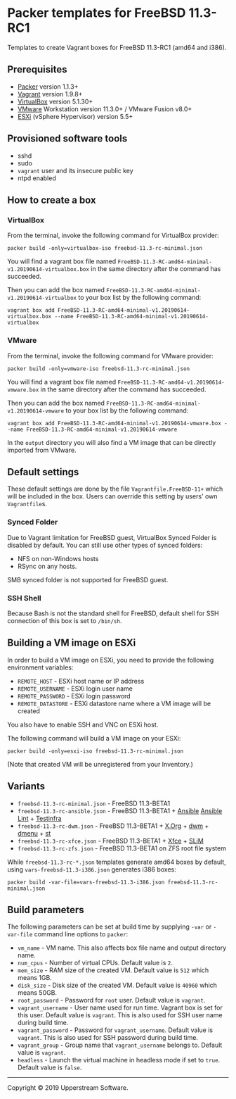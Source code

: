 # Packer templates for FreeBSD 11.3-RC1

Templates to create Vagrant boxes for FreeBSD 11.3-RC1 (amd64 and i386).


## Prerequisites

* [Packer][] version 1.1.3+
* [Vagrant][] version 1.9.8+
* [VirtualBox][] version 5.1.30+
* [VMware][] Workstation version 11.3.0+ / VMware Fusion v8.0+
* [ESXi][] (vSphere Hypervisor) version 5.5+

[ESXi]: http://www.vmware.com/products/vsphere-hypervisor
    "Free VMware vSphere Hypervisor, Free Virtualization (ESXi)"
[Packer]: https://www.packer.io/ "Packer by HashiCorp"
[Vagrant]: https://www.vagrantup.com/ "Vagrant"
[VirtualBox]: https://www.virtualbox.org/ "Oracle VM VirtualBox"
[VMware]: http://www.vmware.com/
    "VMware Virtualization for Desktop &amp; Server, Application,
    Public &amp; Hybrid Clouds"


## Provisioned software tools

* sshd
* sudo
* `vagrant` user and its insecure public key
* ntpd enabled


## How to create a box

### VirtualBox

From the terminal, invoke the following command for VirtualBox provider:

    packer build -only=virtualbox-iso freebsd-11.3-rc-minimal.json

You will find a vagrant box file named `FreeBSD-11.3-RC-amd64-minimal-v1.20190614-virtualbox.box`
in the same directory after the command has succeeded.

Then you can add the box named `FreeBSD-11.3-RC-amd64-minimal-v1.20190614-virtualbox`
to your box list by the following command:

    vagrant box add FreeBSD-11.3-RC-amd64-minimal-v1.20190614-virtualbox.box --name FreeBSD-11.3-RC-amd64-minimal-v1.20190614-virtualbox

### VMware

From the terminal, invoke the following command for VMware provider:

    packer build -only=vmware-iso freebsd-11.3-rc-minimal.json

You will find a vagrant box file named `FreeBSD-11.3-RC-amd64-v1.20190614-vmware.box`
in the same directory after the command has succeeded.

Then you can add the box named `FreeBSD-11.3-RC-amd64-minimal-v1.20190614-vmware`
to your box list by the following command:

    vagrant box add FreeBSD-11.3-RC-amd64-minimal-v1.20190614-vmware.box --name FreeBSD-11.3-RC-amd64-minimal-v1.20190614-vmware

In the `output` directory you will also find a VM image that can be
directly imported from VMware.


## Default settings

These default settings are done by the file `Vagrantfile.FreeBSD-11+`
which will be included in the box.  Users can override this setting by
users' own `Vagrantfile`s.

### Synced Folder

Due to Vagrant limitation for FreeBSD guest, VirtualBox Synced Folder
is disabled by default.  You can still use other types of synced
folders:

* NFS on non-Windows hosts
* RSync on any hosts.

SMB synced folder is not supported for FreeBSD guest.

### SSH Shell

Because Bash is not the standard shell for FreeBSD, default shell for
SSH connection of this box is set to `/bin/sh`.


## Building a VM image on ESXi

In order to build a VM image on ESXi, you need to provide the following
environment variables:

* `REMOTE_HOST` - ESXi host name or IP address
* `REMOTE_USERNAME` - ESXi login user name
* `REMOTE_PASSWORD` - ESXi login password
* `REMOTE_DATASTORE` - ESXi datastore name where a VM image will be
   created

You also have to enable SSH and VNC on ESXi host.

The following command will build a VM image on your ESXi:

    packer build -only=esxi-iso freebsd-11.3-rc-minimal.json

(Note that created VM will be unregistered from your Inventory.)


## Variants

* `freebsd-11.3-rc-minimal.json` - FreeBSD 11.3-BETA1
* `freebsd-11.3-rc-ansible.json` - FreeBSD 11.3-BETA1 + [Ansible][] [Ansible Lint] + [Testinfra][]
* `freebsd-11.3-rc-dwm.json` - FreeBSD 11.3-BETA1 + [X.Org][] + [dwm][] + [dmenu][] + [st][]
* `freebsd-11.3-rc-xfce.json` - FreeBSD 11.3-BETA1 + [Xfce][] + [SLiM][]
* `freebsd-11.3-rc-zfs.json` - FreeBSD 11.3-BETA1 on ZFS root file system

While `freebsd-11.3-rc-*.json` templates generate amd64 boxes by default, using `vars-freebsd-11.3-i386.json` generates i386 boxes:

    packer build -var-file=vars-freebsd-11.3-i386.json freebsd-11.3-rc-minimal.json

[Ansible]: https://www.ansible.com/ "Ansible is Simple IT Automation"
[Ansible Lint]: https://docs.ansible.com/ansible-lint/
  "Ansible Lint Documentation &mdash; Ansible Documentation"
[dmenu]: http://tools.suckless.org/dmenu/ "dmenu | suckless.org tools"
[dwm]: http://dwm.suckless.org/
  "suckless.org dwm - dynamic window manager"
[SLiM]: https://sourceforge.net/projects/slim.berlios/
  "SLiM download | SourceForge.net"
[st]: http://st.suckless.org/ "suckless.org st - simple terminal"
[Testinfra]: https://testinfra.readthedocs.io/en/latest/
  "Testinfra test your infrastructure &mdash; testinfra 1.6.4 documentation"
[X.Org]: https://www.x.org/wiki/ "X.Org"
[Xfce]: http://www.xfce.org/ "Xfce Desktop Environment"


## Build parameters

The following parameters can be set at build time by supplying `-var`
or `-var-file` command line options to `packer`:

* `vm_name` - VM name.  This also affects box file name and output
  directory name.
* `num_cpus` - Number of virtual CPUs.  Default value is `2`.
* `mem_size` - RAM size of the created VM.  Default value is `512`
  which means 1GB.
* `disk_size` - Disk size of the created VM.  Default value is `40960`
  which means 50GB.
* `root_password` - Password for `root` user.  Default value is
  `vagrant`.
* `vagrant_username` - User name used for run time.  Vagrant box is set
  for this user.  Default value is `vagrant`.
  This is also used for SSH user name during build time.
* `vagrant_password` - Password for `vagrant_username`.  Default value
  is `vagrant`.  This is also used for SSH password during build time.
* `vagrant_group` - Group name that `vagrant_username` belongs to.
  Default value is `vagrant`.
* `headless` - Launch the virtual machine in headless mode if set to
  `true`.  Default value is `false`.


- - -

Copyright &copy; 2019 Upperstream Software.
